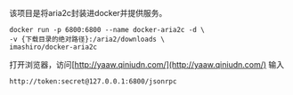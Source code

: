 该项目是将aria2c封装进docker并提供服务。

    docker run -p 6800:6800 --name docker-aria2c -d \
    -v {下载目录的绝对路径}:/aria2/downloads \
    imashiro/docker-aria2c

打开浏览器，访问[http://yaaw.qiniudn.com/](http://yaaw.qiniudn.com/)
输入

    http://token:secret@127.0.0.1:6800/jsonrpc
